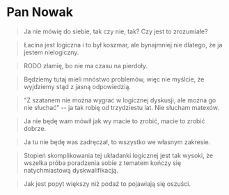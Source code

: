 # Pan Nowak

> Ja nie mówię do siebie, tak czy nie, tak? Czy jest to zrozumiałe?

> Łacina jest logiczna i to był koszmar, ale bynajmniej nie dlatego, że ja jestem nielogiczny.

> RODO złamię, bo nie ma czasu na pierdoły.

> Będziemy tutaj mieli mnóstwo problemów, więc nie myślcie, że wyjdziemy stąd z jasną odpowiedzią.

> "Z szatanem nie można wygrać w logicznej dyskusji, ale można go nie słuchać" -- ja tak robię od trzydziestu lat. Nie słucham matexów.

> Ja nie będę wam mówił jak wy macie to zrobić, macie to zrobić dobrze.

> Ja tu nie będę was zadręczał, to wszystko we własnym zakresie.

> Stopień skomplikowania tej układanki logicznej jest tak wysoki, że wszelka próba poradzenia sobie z tematem kończy się natychmiastową dyskwalifikacją.

> Jak jest popyt większy niż podaż to pojawiają się oszuści.

